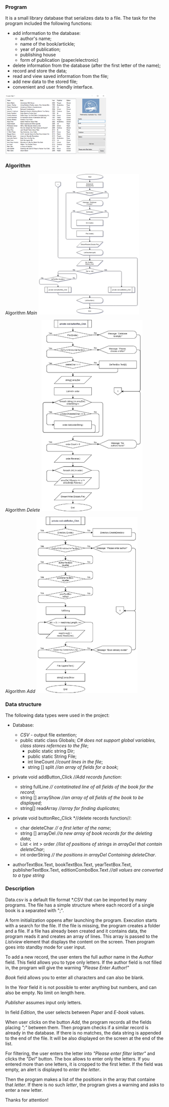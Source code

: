 ### Program
It is a small library database that serializes data to a file. 
The task for the program included the following functions:
- add information to the database:
  - author's name;
  - name of the book/artickle;
  - year of publication;
  - publishing house
  - form of publication (paper/electronic)
-	delete information from the database (after the first letter of the name);
- record and store the data;
- read and view saved information from the file;
- add new data to the stored file;
- convenient and user friendly interface.

<img src="/Skjermbilde.png?raw=true" width="320"/>

### Algorithm
Algorithm *Main*
<img src="/algorithm01.png?raw=true" width="320"/>

Algorithm *Delete*
<img src="/algorithm02.png?raw=true" width="320"/>

Algorithm *Add*
<img src="/algorithm03.png?raw=true" width="320"/>


### Data structure
The following data types were used in the project:
- Database:
  - *CSV* - output file extention;
  - public static class Globals; *C# does not support global variables, class stores refernces to the file*;
    - public static string Dir;
    - public static String File;
    - int lineCount *//count lines in the file*;
    - string [] split *//an array of fields for a book*;

-	private void addButton_Click *//Add records function*:
    - string fullLine *// contatinated line of all fields of the book for the record*;
    - string [] arrayShow *//an array of all fields of the book to be displayed*;
    - string[] readArray *//array for finding duplicates*;

- private void buttonRec_Click *//delete records function//:
  - char deleteChar *// a first letter of the name*;
  - string [] arrayDel *//a new array of book records for the deleting data*;
  - List < int > order *//list of positions of strings in arrayDel that contain deleteChar*;
  - int orderString *// the positions in arrayDel Containing deleteChar*.

- authorTextBox.Text, bookTextBox.Text, yearTextBox.Text, publisherTextBox.Text, editionComboBox.Text *//all values are converted to a type string*

### Description

Data.csv is a default file format *.CSV that can be imported by many programs. The file has a simple structure where each record of a single book is a separated with ";". 

A form initialization oppens after launching the program. Execution starts with a search for the file. If the file is missing, the program creates a folder and a file. If a file has already been created and it contains data, the program reads it and creates an array of lines. This array is passed to the *Listview* element that displays the content on the screen. Then program goes into standby mode for user input.

To add a new record, the user enters the full author name in the *Author* field. This field allows you to type only letters. If the author field is not filled in, the program will give the warning *"Please Enter Author!"*

*Book* field allows you to enter all characters and can also be blank.

In the *Year* field it is not possible to enter anything but numbers, and can also be empty. No limit on length here.

*Publisher* assumes input only letters.

In field *Edition*, the user selects between *Paper* and *E-book* values.

When user clicks on the button *Add*, the program records all the fields placing *";"* between them. Then program checks if a similar record is already in the database. If there is no matches, the data string is appended to the end of the file. It will be also displayed on the screen at the end of the list.

For filtering, the user enters the letter into *"Please enter filter letter"* and clicks the *"Del"* button. The box allows to enter only the letters. If you entered more than one letters, it is cropped to the first letter. If the field was empty, an alert is displayed to *enter the letter*.

Then the program makes a list of the positions in the array that containe that *letter*. If there is no such *letter*, the program gives a warning and asks to enter a new letter.

Thanks for attention!